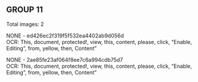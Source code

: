 ## GROUP 11
Total images: 2  

NONE - ed426ec2f319f5f532ea4402ab9d056d  
OCR: This, document, protected!, view, this, content, please, click, “Enable, Editing”, from, yellow, then, Content”  

NONE - 2ae85fe23af064f8ee7c6a994cdb75d7  
OCR: This, document, protected!, view, this, content, please, click, “Enable, Editing”, from, yellow, then, Content”  

